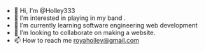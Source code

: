 - 👋 Hi, I’m @Holley333
- 👀 I’m interested in playing in my band .
- 🌱 I’m currently learning software engineering web development
- 💞️ I’m looking to collaborate on making a website.
- 📫 How to reach me royaholley@gmail.com

<!---
Holley333/Holley333 is a ✨ special ✨ repository because its `README.md` (this file) appears on your GitHub profile.
You can click the Preview link to take a look at your changes.
--->
